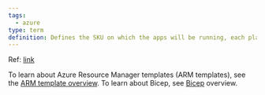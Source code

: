 ```yaml
---
tags:
  - azure
type: term
definition: Defines the SKU on which the apps will be running, each plan belongs to one region
---
```


Ref: [link](https://learn.microsoft.com/en-us/azure/azure-resource-manager/management/overview)

To learn about Azure Resource Manager templates (ARM templates), see the [ARM template overview](https://learn.microsoft.com/en-us/azure/azure-resource-manager/templates/overview). To learn about Bicep, see [Bicep](https://learn.microsoft.com/en-us/azure/azure-resource-manager/bicep/overview) overview.
